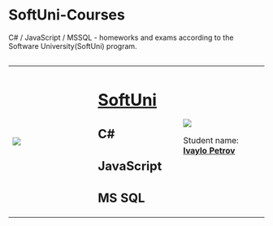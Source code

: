 # SoftUni-Courses
C# / JavaScript / MSSQL - homeworks and exams according to the Software University(SoftUni) program. 


<!-- HEAD START -->
<table border="0" width="100%" cellspacing="2" cellpadding="3" align="left">
<tbody>
<tr>
<td align="left" width="33%"><img style="text-align: center;" src="http://conf.softuni.bg/wp-content/uploads/2015/01/SoftUni-Logo-Flat_square-blue-300x235.png"/></td>
  
<td align="left" width="33%">
<h1><a href="https://softuni.bg/">SoftUni</a></h1>
<h2>C#</h2>
<h2>JavaScript</h2>
<h2>MS SQL</h2>
</td>

<td align="left" width="33%">
  <img src="https://avatars1.githubusercontent.com/u/52930559?s=460&u=56c073c9be5078b046e7d01ceff70417375ceb2f&v=4"/>
  
<!--   TODO: Add linkedIn profile -->
<!-- <img src="https://avatars1.githubusercontent.com/u/52930559?s=460&u=56c073c9be5078b046e7d01ceff70417375ceb2f&v=4" width = 20% height= 20% alt="LinkedIn" /> -->
Student name: 
 <strong>
<a title="Ivaylo Petrov" href="XXXX" target="_blank">
Ivaylo Petrov
</a>
 </strong></p>
</td>
</tr>
</tbody>
</table>
<!-- HEAD END -->

<!-- C# Basics Start -->
<hr />
